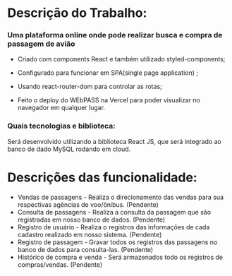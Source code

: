 # Descrição do Trabalho:
### Uma plataforma online onde pode realizar busca e compra de passagem de avião
* Criado com components React e também utilizado styled-components;

* Configurado para funcionar em SPA(single page application) ;

* Usando react-router-dom para controlar as rotas;

* Feito o deploy do WEbPASS na Vercel para poder visualizar no navegador em qualquer lugar.

### Quais tecnologias e biblioteca:
Será desenvolvido utilizando a biblioteca React JS, que será integrado ao banco de dado MySQL rodando em cloud.

# Descrições das funcionalidade:
* Vendas de passagens - Realiza o direcionamento das vendas para sua respectivas agências de voo/ônibus. (Pendente)
* Consulta de passagens - Realiza a consulta da passagem que são registradas em nosso banco de dados. (Pendente)
* Registro de usuário - Realiza o registros das informações de cada cadastro realizado em nosso sistema. (Pendente)
* Registro de passagem - Gravar todos os registros das passagens no banco de dados para consulta-las. (Pendente)
* Histórico de compra e venda -  Será armazenados todo os registros de compras/vendas.   (Pendente)
